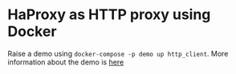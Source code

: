 # HaProxy as HTTP proxy using Docker

Raise a demo using `docker-compose -p demo up http_client`. More information about the demo is [here](https://www.rokpoto.com/haproxy-http-proxy-docker/)

